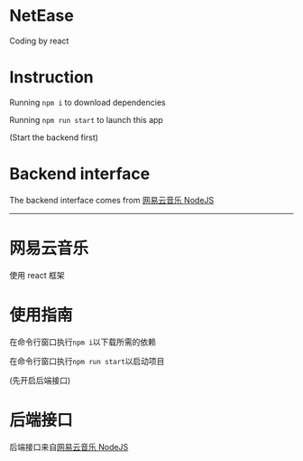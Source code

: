 # NetEase

Coding by react

# Instruction

Running `npm i` to download dependencies

Running `npm run start` to launch this app

(Start the backend first)

# Backend interface

The backend interface comes from [网易云音乐 NodeJS](https://github.com/Binaryify/NeteaseCloudMusicApi)

---

# 网易云音乐

使用 react 框架

# 使用指南

在命令行窗口执行`npm i`以下载所需的依赖

在命令行窗口执行`npm run start`以启动项目

(先开启后端接口)

# 后端接口

后端接口来自[网易云音乐 NodeJS](https://github.com/Binaryify/NeteaseCloudMusicApi)
